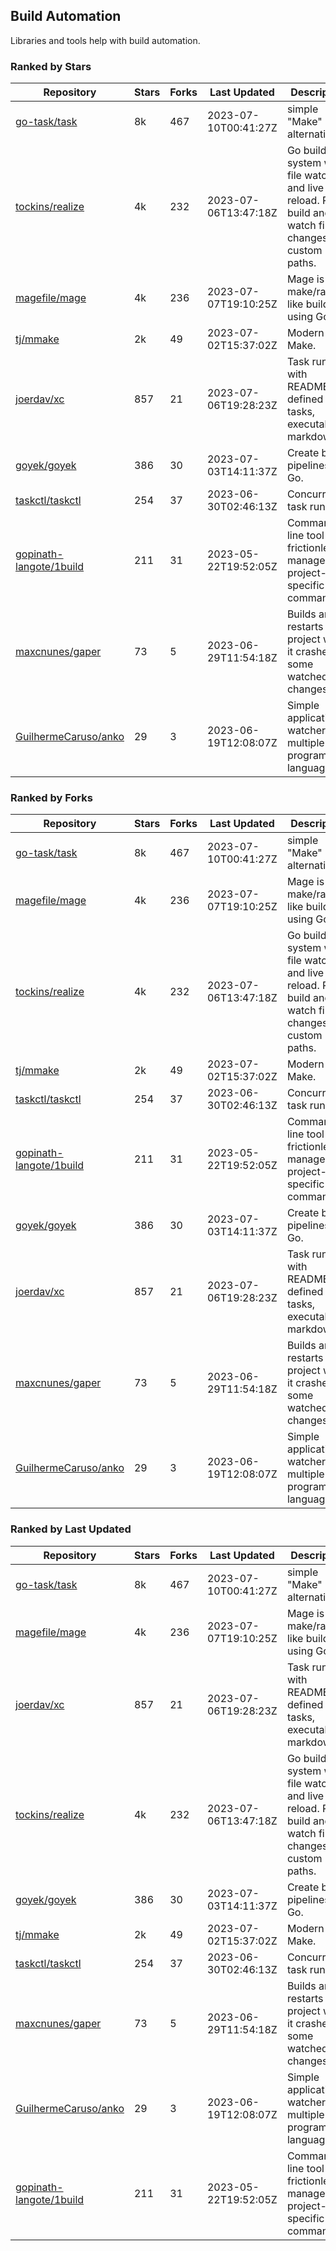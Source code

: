 ## Build Automation

Libraries and tools help with build automation.

### Ranked by Stars

| Repository | Stars | Forks | Last Updated | Description | 
|------------|-------|-------|--------------|-------------|
| [go-task/task](https://github.com/go-task/task) | 8k | 467 | 2023-07-10T00:41:27Z |  simple "Make" alternative. |
| [tockins/realize](https://github.com/tockins/realize) | 4k | 232 | 2023-07-06T13:47:18Z |  Go build a system with file watchers and live to reload. Run, build and watch file changes with custom paths. |
| [magefile/mage](https://github.com/magefile/mage) | 4k | 236 | 2023-07-07T19:10:25Z |  Mage is a make/rake-like build tool using Go. |
| [tj/mmake](https://github.com/tj/mmake) | 2k | 49 | 2023-07-02T15:37:02Z |  Modern Make. |
| [joerdav/xc](https://github.com/joerdav/xc) | 857 | 21 | 2023-07-06T19:28:23Z |  Task runner with README.md defined tasks, executable markdown. |
| [goyek/goyek](https://github.com/goyek/goyek) | 386 | 30 | 2023-07-03T14:11:37Z |  Create build pipelines in Go. |
| [taskctl/taskctl](https://github.com/taskctl/taskctl) | 254 | 37 | 2023-06-30T02:46:13Z |  Concurrent task runner. |
| [gopinath-langote/1build](https://github.com/gopinath-langote/1build) | 211 | 31 | 2023-05-22T19:52:05Z |  Command line tool to frictionlessly manage project-specific commands. |
| [maxcnunes/gaper](https://github.com/maxcnunes/gaper) | 73 | 5 | 2023-06-29T11:54:18Z |  Builds and restarts a Go project when it crashes or some watched file changes. |
| [GuilhermeCaruso/anko](https://github.com/GuilhermeCaruso/anko) | 29 | 3 | 2023-06-19T12:08:07Z |  Simple application watcher for multiple programming languages. |

### Ranked by Forks

| Repository | Stars | Forks | Last Updated | Description | 
|------------|-------|-------|--------------|-------------|
| [go-task/task](https://github.com/go-task/task) | 8k | 467 | 2023-07-10T00:41:27Z |  simple "Make" alternative. |
| [magefile/mage](https://github.com/magefile/mage) | 4k | 236 | 2023-07-07T19:10:25Z |  Mage is a make/rake-like build tool using Go. |
| [tockins/realize](https://github.com/tockins/realize) | 4k | 232 | 2023-07-06T13:47:18Z |  Go build a system with file watchers and live to reload. Run, build and watch file changes with custom paths. |
| [tj/mmake](https://github.com/tj/mmake) | 2k | 49 | 2023-07-02T15:37:02Z |  Modern Make. |
| [taskctl/taskctl](https://github.com/taskctl/taskctl) | 254 | 37 | 2023-06-30T02:46:13Z |  Concurrent task runner. |
| [gopinath-langote/1build](https://github.com/gopinath-langote/1build) | 211 | 31 | 2023-05-22T19:52:05Z |  Command line tool to frictionlessly manage project-specific commands. |
| [goyek/goyek](https://github.com/goyek/goyek) | 386 | 30 | 2023-07-03T14:11:37Z |  Create build pipelines in Go. |
| [joerdav/xc](https://github.com/joerdav/xc) | 857 | 21 | 2023-07-06T19:28:23Z |  Task runner with README.md defined tasks, executable markdown. |
| [maxcnunes/gaper](https://github.com/maxcnunes/gaper) | 73 | 5 | 2023-06-29T11:54:18Z |  Builds and restarts a Go project when it crashes or some watched file changes. |
| [GuilhermeCaruso/anko](https://github.com/GuilhermeCaruso/anko) | 29 | 3 | 2023-06-19T12:08:07Z |  Simple application watcher for multiple programming languages. |

### Ranked by Last Updated

| Repository | Stars | Forks | Last Updated | Description | 
|------------|-------|-------|--------------|-------------|
| [go-task/task](https://github.com/go-task/task) | 8k | 467 | 2023-07-10T00:41:27Z |  simple "Make" alternative. |
| [magefile/mage](https://github.com/magefile/mage) | 4k | 236 | 2023-07-07T19:10:25Z |  Mage is a make/rake-like build tool using Go. |
| [joerdav/xc](https://github.com/joerdav/xc) | 857 | 21 | 2023-07-06T19:28:23Z |  Task runner with README.md defined tasks, executable markdown. |
| [tockins/realize](https://github.com/tockins/realize) | 4k | 232 | 2023-07-06T13:47:18Z |  Go build a system with file watchers and live to reload. Run, build and watch file changes with custom paths. |
| [goyek/goyek](https://github.com/goyek/goyek) | 386 | 30 | 2023-07-03T14:11:37Z |  Create build pipelines in Go. |
| [tj/mmake](https://github.com/tj/mmake) | 2k | 49 | 2023-07-02T15:37:02Z |  Modern Make. |
| [taskctl/taskctl](https://github.com/taskctl/taskctl) | 254 | 37 | 2023-06-30T02:46:13Z |  Concurrent task runner. |
| [maxcnunes/gaper](https://github.com/maxcnunes/gaper) | 73 | 5 | 2023-06-29T11:54:18Z |  Builds and restarts a Go project when it crashes or some watched file changes. |
| [GuilhermeCaruso/anko](https://github.com/GuilhermeCaruso/anko) | 29 | 3 | 2023-06-19T12:08:07Z |  Simple application watcher for multiple programming languages. |
| [gopinath-langote/1build](https://github.com/gopinath-langote/1build) | 211 | 31 | 2023-05-22T19:52:05Z |  Command line tool to frictionlessly manage project-specific commands. |

